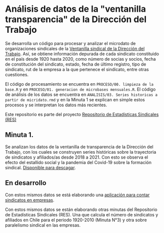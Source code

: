 # Análisis de datos de la "ventanilla transparencia" de la Dirección del Trabajo

Se desarrolla un código para procesar y analizar el microdato de organizaciones sindicales de la [Ventanilla sindical de la Dirección del Trabajo](tramites.dirtrab.cl/VentanillaTransparencia/Transparencia/RerporteRRLLOrg.aspx). Así, se obtiene información depurada de cada sindicato constituido en el país desde 1920 hasta 2020, como número de socias y socios, fecha de constitución del sindicato, estado, fecha de último registro, tipo de sindicato, rut de la empresa a la que pertenece el sindicato, entre otras cuestiones.

El código de procesamiento se encuentra en `PROCESO/00. limpieza de la base.R` y en `PROCESO/01. generacion de microbases mensuales.R`. El código de análisis de los datos se encuentra en `ANALISIS/03. Series historicas a partir de micridato.rmd` y en la Minuta 1 se explican en simple estos procesos y se interpretan los datos más recientes.

Este repositorio es parte del proyecto [Repositorio de Estadísticas Sindicales (RES)](https://repositoriosindical.netlify.app/)

## Minuta 1. 

Se analizan los datos de la ventanilla de transparencia de la Dirección del Trabajo, con los cuales se construyen series históricas sobre la trayectoria de sindicatos y afiliados/as desde 2018 a 2021. Con esto se observa el efecto del estallido social y la pandemia del Covid-19 sobre la formación sindical. [Disponible para descagar](https://github.com/nicolasrattor/Ventanilla_Sindicatos_DT/raw/main/Minuta1/Minuta1.pdf). 

## En desarrollo

Con estos mismos datos se está elaborando una [aplicación para contar sindicatos en empresas](https://nicolasrattor.shinyapps.io/sindicatos_empresas/).

Con estos mismos datos se están elaborando otras minutas del Repositorio de Estadísticas Sindicales (RES). Una que calcula el número de sindicatos y afiliados en Chile para el periodo 1920-2010 (Minuta N°3) y otra sobre paralelismo sindical en las empresas.
